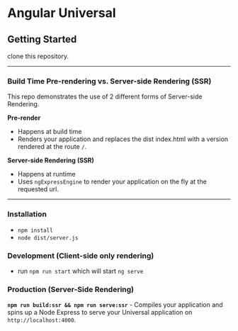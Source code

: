 # Angular Universal
 

## Getting Started

clone this repository.

---

### Build Time Pre-rendering vs. Server-side Rendering (SSR)
This repo demonstrates the use of 2 different forms of Server-side Rendering.

**Pre-render** 
* Happens at build time
* Renders your application and replaces the dist index.html with a version rendered at the route `/`.

**Server-side Rendering (SSR)**
* Happens at runtime
* Uses `ngExpressEngine` to render your application on the fly at the requested url.

---

### Installation
* `npm install`
* `node dist/server.js`



### Development (Client-side only rendering)
* run `npm run start` which will start `ng serve`

### Production (Server-Side Rendering)
**`npm run build:ssr && npm run serve:ssr`** - Compiles your application and spins up a Node Express to serve your Universal application on `http://localhost:4000`.



